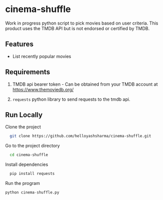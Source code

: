 # cinema-shuffle

Work in progress python script to pick movies based on user criteria. This product uses the TMDB API but is not endorsed or certified by TMDB.


## Features

- List recently popular movies


## Requirements
 1. TMDB api bearer token - Can be obtained from your TMDB account at https://www.themoviedb.org/
 
 2. `requests` python library to send requests to the tmdb api.


## Run Locally

Clone the project

```bash
  git clone https://github.com/helloyashsharma/cinema-shuffle.git
```

Go to the project directory

```bash
  cd cinema-shuffle
```

Install dependencies

```python
  pip install requests
```

Run the program

```python
python cinema-shuffle.py
```

